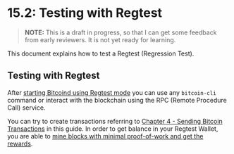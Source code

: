 # 15.2: Testing with Regtest

> **NOTE:** This is a draft in progress, so that I can get some feedback from early reviewers. It is not yet ready for learning.

This document explains how to test a Regtest (Regression Test).

## Testing with Regtest

After [starting Bitcoind using Regtest mode](15_1_Building_the_Regtest.md) you can use any `bitcoin-cli` command or interact with the blockchain using the RPC (Remote Procedure Call) service.

You can try to create transactions referring to [Chapter 4 - Sending Bitcoin Transactions](04_0_Sending_Bitcoin_Transactions.md) in this guide. In order to get balance in your Regtest Wallet, you are able to [mine blocks with minimal proof-of-work and get the rewards](15_3_Mining_with_Regtest.md).
